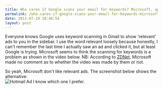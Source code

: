 ```yaml
---
title: Who cares if Google scans your email for keywords? Microsoft, apparently.
permalink: /who-cares-if-google-scans-your-email-for-keywords-microsoft-apparently/
date: 2011-07-29 10:46:54
layout: post
---
```


Everyone knows Google uses keyword scanning in Gmail to show 'relevant' ads to you in the sidebar. I use the word relevant loosely because honestly, I can't remember the last time I actually saw an ad and clicked it, but at least Google is trying.  Microsoft seems to think the scanning for keywords is a problem as shown in the video below. NB: According to [ZDNet](http://www.zdnet.com/blog/microsoft/microsofts-latest-google-compete-weapon-the-gmail-man/10217), Microsoft made no comment as to whether the video was made by them or not.   
  
  
  
So yeah, Microsoft don't like relevant ads. The screenshot below shows the alternative:   
![Hotmail Ad](http://therobb.com/wp-content/uploads/2011-07-hotmailad.jpg) I know which one I prefer.